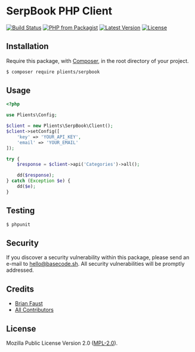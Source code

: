 # SerpBook PHP Client

[![Build Status](https://img.shields.io/travis/plients/SerpBook-PHP-Client/master.svg?style=flat-square)](https://travis-ci.org/plients/SerpBook-PHP-Client)
[![PHP from Packagist](https://img.shields.io/packagist/php-v/plients/serpbook.svg?style=flat-square)]()
[![Latest Version](https://img.shields.io/github/release/plients/SerpBook-PHP-Client.svg?style=flat-square)](https://github.com/plients/SerpBook-PHP-Client/releases)
[![License](https://img.shields.io/packagist/l/plients/SerpBook-PHP-Client.svg?style=flat-square)](https://packagist.org/packages/plients/SerpBook-PHP-Client)

## Installation

Require this package, with [Composer](https://getcomposer.org/), in the root directory of your project.

```bash
$ composer require plients/serpbook
```

## Usage

```php
<?php

use Plients\Config;

$client = new Plients\SerpBook\Client();
$client->setConfig([
    'key' => 'YOUR_API_KEY',
    'email' => 'YOUR_EMAIL'
]);

try {
    $response = $client->api('Categories')->all();

    dd($response);
} catch (Exception $e) {
    dd($e);
}
```

## Testing

```bash
$ phpunit
```

## Security

If you discover a security vulnerability within this package, please send an e-mail to hello@basecode.sh. All security vulnerabilities will be promptly addressed.

## Credits

-   [Brian Faust](https://github.com/faustbrian)
-   [All Contributors](../../contributors)

## License

Mozilla Public License Version 2.0 ([MPL-2.0](./LICENSE)).
